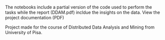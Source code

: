 The notebooks include a partial version of the code used to perform the tasks while the report (DDAM.pdf) incldue the insights on the data. View the project documentation (PDF)

Project made for the course of Distributed Data Analysis and Mining from University of Pisa.
